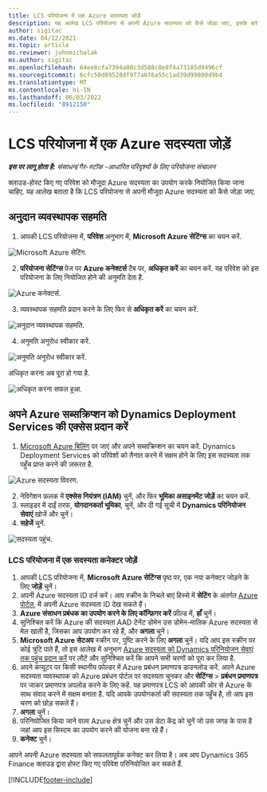 ```yaml
---
title: LCS परियोजना में एक Azure सदस्यता जोड़ें
description: यह आलेख LCS परियोजना से अपनी Azure सदस्यता को कैसे जोड़ा जाए, इसके बारे में जानकारी प्रदान करता है.
author: sigitac
ms.date: 04/12/2021
ms.topic: article
ms.reviewer: johnmichalak
ms.author: sigitac
ms.openlocfilehash: 64ee8cfa7394a08c3d588c0e8f4a73185d9496cf
ms.sourcegitcommit: 6cfc50d89528df977a8f6a55c1ad39d99800d9b4
ms.translationtype: MT
ms.contentlocale: hi-IN
ms.lasthandoff: 06/03/2022
ms.locfileid: "8912150"
---
```

# <a name="add-an-azure-subscription-to-an-lcs-project"></a>LCS परियोजना में एक Azure सदस्यता जोड़ें

_**इस पर लागू होता है:** संसाधन/गैर-स्टॉक -आधारित परिदृश्यों के लिए परियोजना संचालन_

क्लाउड-होस्ट किए गए परिवेश को मौजूदा Azure सदस्यता का उपयोग करके नियोजित किया जाना चाहिए. यह आलेख बताता है कि LCS परियोजना से अपनी मौजूदा Azure सदस्यता को कैसे जोड़ा जाए. 

## <a name="grant-admin-consent"></a>अनुदान व्यवस्थापक सहमति

1. आपकी LCS परियोजना में, **परिवेश** अनुभाग में, **Microsoft Azure सेटिंग्स** का चयन करें.

![Microsoft Azure सेटिंग.](./media/1MicrosoftAzureSettings.png)

2. **परियोजना सेटिंग्स** पेज पर **Azure कनेक्टर्स** टैब पर, **अधिकृत करें** का चयन करें. यह परिवेश को इस परियोजना के लिए नियोजित होने की अनुमति देता है.

![Azure कनेक्टर्स.](./media/2AzureConnectors.png)

3. व्यवस्थापक सहमति प्रदान करने के लिए फिर से **अधिकृत करें** का चयन करें.

![अनुदान व्यवस्थापक सहमति.](./media/3GrantAdminConsent.png)

4. अनुमति अनुरोध स्वीकार करें.

![अनुमति अनुरोध स्वीकार करें.](./media/4AcceptPermissionRequest.png)

अधिकृत करना अब पूरा हो गया है. 

![अधिकृत करना सफल हुआ.](./media/5AuthorizationComplete.png)

## <a name="provide-dynamics-deployment-services-access-to-your-azure-subscription"></a><a name="provide"></a>अपने Azure सब्सक्रिप्शन को Dynamics Deployment Services की एक्सेस प्रदान करें

1. [Microsoft Azure बिलिंग](https://portal.azure.com/#blade/Microsoft\_Azure\_Billing/SubscriptionsBlade) पर जाएं और अपने सब्सक्रिप्शन का चयन करें. Dynamics Deployment Services को परिवेशों को तैनात करने में सक्षम होने के लिए इस सदस्यता तक पहुँच प्राप्त करने की ज़रूरत है.

![Azure सदस्यता विवरण.](./media/6AzureSubscription.png)

2. नेविगेशन फ़लक में **एक्सेस नियंत्रण (IAM)** चुनें, और फिर **भूमिका असाइनमेंट जोड़ें** का चयन करें.
3. स्लाइडर में दाईं तरफ, **योगदानकर्ता भूमिका**, चुनें, और दी गई सूची में **Dynamics परिनियोजन सेवाएं** खोजें और चुनें। 
4. **सहेजें** चुनें.

![सदस्यता पहुंच.](./media/7SubscriptionAccess.png)

### <a name="add-a-subscription-connector-to-an-lcs-project"></a>LCS परियोजना में एक सदस्यता कनेक्टर जोड़ें

1. आपकी LCS परियोजना में, **Microsoft Azure सेटिंग्स** पृष्ठ पर, एक नया कनेक्टर जोड़ने के लिए **जोड़ें** चुनें।
2. अपनी Azure सदस्यता ID दर्ज करें। आप स्क्रीन के निचले बाएं हिस्से में  **सेटिंग**  के अंतर्गत [Azure पोर्टल](https://ms.portal.azure.com/), में अपनी Azure सदस्यता ID देख सकते हैं।
3. **Azure संसाधन प्रबंधक का उपयोग करने के लिए कॉन्फ़िगर करें** फ़ील्ड में, **हाँ** चुनें।
4. सुनिश्चित करें कि Azure की सदस्यता AAD टेनेंट डोमेन उस डोमेन-मालिक Azure सदस्यता से मेल खाती है, जिसका आप उपयोग कर रहे हैं, और **अगला** चुनें।
5. **Microsoft Azure सेटअप** स्क्रीन पर, पुष्टि करने के लिए **अगला** चुनें। यदि आप इस स्क्रीन पर कोई त्रुटि पाते हैं, तो इस आलेख में अनुभाग [Azure सदस्यता को Dynamics परिनियोजन सेवाएं तक पहुंच प्रदान करें](#provide) पर लौटें और सुनिश्चित करें कि आपने सभी चरणों को पूरा कर लिया है.
6. अपने कंप्यूटर पर किसी स्थानीय फ़ोल्डर में Azure प्रबंधन प्रमाणपत्र डाउनलोड करें. अपने Azure सदस्यता व्यवस्थापक को Azure प्रबंधन पोर्टल पर सदस्यता चुनकर और **सेटिंग्स** > **प्रबंधन प्रमाणपत्र** पर जाकर प्रमाणपत्र अपलोड करने के लिए कहें. यह प्रमाणपत्र LCS को आपकी ओर से Azure के साथ संवाद करने में सक्षम बनाता है. यदि आपके उपयोगकर्ता की सदस्यता तक पहुँच है, तो आप इस चरण को छोड़ सकते हैं।
7. **अगला** चुनें।
8. परिनियोजित किया जाने वाला Azure क्षेत्र चुनें और उस डेटा केंद्र को चुनें जो उस जगह के पास है जहां आप इस सिस्टम का उपयोग करने की योजना बना रहे हैं।
9.  **कनेक्ट** चुनें।

आपने अपनी Azure सदस्यता को सफलतापूर्वक कनेक्ट कर लिया है। अब आप Dynamics 365 Finance क्लाउड द्वारा होस्ट किए गए परिवेश परिनियोजित कर सकते हैं.




[!INCLUDE[footer-include](../includes/footer-banner.md)]
